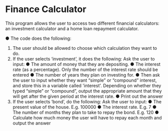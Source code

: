 # Finance Calculator

This program allows the user to access two different financial calculators: an investment calculator and a home loan
repayment calculator.

● The code does the following:
1. The user should be allowed to choose which calculation they want to do.
2. If the user selects ‘investment’, it does the following:
Ask the user to input:
● The amount of money that they are depositing.
● The interest rate (as a percentage). Only the number of the interest rate should be entered
● The number of years they plan on investing for.
● Then ask the user to input whether they want “simple” or “compound” interest, and store this in a variable called 'interest'. Depending on whether they typed “simple” or “compound”, output the appropriate amount that they will get after the given period at the interest rate.
● Print out the answer
3. If the user selects ‘bond’, do the following:
Ask the user to input:
● The present value of the house. E.g. 100000
● The interest rate. E.g. 7
● The number of months they plan to take to repay the bond. E.g. 120
● Calculate how much money the user will have to repay each month and output the answer
